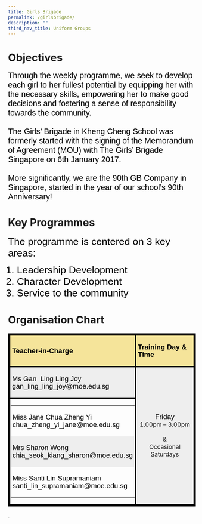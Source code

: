 ```yaml
---
title: Girls Brigade
permalink: /girlsbrigade/
description: ""
third_nav_title: Uniform Groups
---
```

# Objectives
<span style="font-size:16.0pt;font-family:Arial;color:black">Through the weekly programme, we seek to develop each girl to her fullest potential by equipping her with the necessary skills, empowering her to make good decisions and fostering a sense of responsibility towards the community.<br><br>
The Girls’ Brigade in Kheng Cheng School was formerly started with the signing of the Memorandum of Agreement (MOU) with The Girls’ Brigade Singapore on 6th January 2017.<br><br>
More significantly, we are the 90th GB Company in Singapore, started in the year of our school’s 90th Anniversary!


# Key Programmes
<span style="font-size:20.0pt;font-family:Arial;color:black">The programme is centered on 3 key areas:

<ol><span style="font-size:20.0pt;font-family:Arial;color:black">
	<li>Leadership Development
	</li><li>Character Development
	</li><li>Service to the community
</li></span></ol>
	
	
# Organisation Chart
 
<table style="mso-cellspacing:1.5pt;border:solid windowtext 2.25pt;mso-yfti-tbllook:
 1184;mso-border-insideh:2.25pt solid windowtext;mso-border-insidev:2.25pt solid windowtext" cellpadding="0" cellspacing="3" border="1" class="MsoNormalTable"><tbody><tr style="mso-yfti-irow:0;mso-yfti-firstrow:yes"><td style="border:solid windowtext 2.25pt;background:#F5E49A;padding:3.75pt 3.75pt 3.75pt 3.75pt"><p class="MsoNormal"><strong><span style="font-size:14.0pt;line-height:107%;
  font-family:&quot;Arial&quot;,sans-serif;color:black">Teacher-in-Charge</span></strong><span style="font-size:14.0pt;line-height:107%;font-family:&quot;Arial&quot;,sans-serif;
  color:black"></span></p></td><td style="border:solid windowtext 2.25pt;background:#F5E49A;padding:3.75pt 3.75pt 3.75pt 3.75pt;
  box-sizing: border-box"><span style="box-sizing: border-box"><p class="MsoNormal"><strong style="box-sizing: border-box"><span style="font-size:14.0pt;line-height:107%;font-family:&quot;Arial&quot;,sans-serif;
  color:black">Training Day &amp; Time</span></strong><span style="font-size:14.0pt;line-height:107%;font-family:&quot;Arial&quot;,sans-serif;
  color:black"></span></p></span></td></tr><tr style="mso-yfti-irow:1;box-sizing: border-box"><td style="border:solid windowtext 2.25pt;background:#EEEEEE;padding:3.75pt 3.75pt 3.75pt 3.75pt;
  box-sizing: border-box"><span style="box-sizing: border-box"><p class="MsoNormal"><span style="font-size:14.0pt;line-height:107%;font-family:
  &quot;Arial&quot;,sans-serif;color:black">Ms Gan<span style="mso-spacerun:yes">&nbsp; </span>Ling Ling Joy<br>gan_ling_ling_joy@moe.edu.sg</span></p></span></td><td style="border:solid windowtext 2.25pt;background:#EEEEEE;
  padding:3.75pt 3.75pt 3.75pt 3.75pt" rowspan="2"><p style="text-align:center" align="center" class="MsoNormal"><span style="font-size:14.0pt;line-height:107%;font-family:&quot;Arial&quot;,sans-serif;
  color:black">Friday</span><br style="box-sizing: border-box"><span style="box-sizing: border-box">1.00pm – 3.00pm</span><br><br>&amp;<br>Occasional Saturdays</p></td></tr><tr style="mso-yfti-irow:2;mso-yfti-lastrow:yes"><td style="border:solid windowtext 2.25pt;padding:.75pt .75pt .75pt .75pt"><table style="mso-cellspacing:1.5pt;mso-yfti-tbllook:1184" cellpadding="0" cellspacing="3" border="0" class="MsoNormalTable"><tbody><tr style="mso-yfti-irow:0;mso-yfti-firstrow:yes"><td style="padding:3.75pt 3.75pt 3.75pt 3.75pt"><p class="MsoNormal"><span style="font-size:14.0pt;line-height:107%;
    font-family:&quot;Arial&quot;,sans-serif;color:black">Miss Jane Chua Zheng Yi<br>chua_zheng_yi_jane@moe.edu.sg</span></p></td></tr><tr style="mso-yfti-irow:1;box-sizing: border-box"><td style="background:#EEEEEE;padding:3.75pt 3.75pt 3.75pt 3.75pt;
    box-sizing: border-box"><p class="MsoNormal"><span style="font-size:14.0pt;line-height:107%;
    font-family:&quot;Arial&quot;,sans-serif;color:black">Mrs Sharon Wong<br>chia_seok_kiang_sharon@moe.edu.sg</span></p></td></tr><tr style="mso-yfti-irow:2;mso-yfti-lastrow:yes;box-sizing: border-box"><td style="padding:3.75pt 3.75pt 3.75pt 3.75pt;box-sizing: border-box"><p class="MsoNormal"><span style="font-size:14.0pt;line-height:107%;
    font-family:&quot;Arial&quot;,sans-serif;color:black">Miss Santi Lin Supramaniam<br>santi_lin_supramaniam@moe.edu.sg</span></p></td></tr></tbody></table></td></tr></tbody></table>.

</span></span>